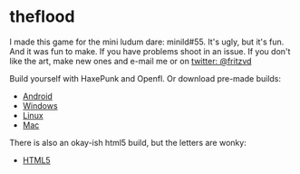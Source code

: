 theflood
========

I made this game for the mini ludum dare: minild#55.
It's ugly, but it's fun. And it was fun to make. If you have problems shoot in an issue.
If you don't like the art, make new ones and e-mail me or on [twitter: @fritzvd](https://twitter.com/fritzvd)

Build yourself with HaxePunk and Openfl. Or download pre-made builds:
* [Android](https://play.google.com/store/apps/details?id=com.fritzvd.theflood)
* [Windows](https://github.com/fritzvd/theflood/archive/0.1.4-win.zip)
* [Linux](https://github.com/fritzvd/theflood/archive/0.1.3-lin64.zip)
* [Mac](https://github.com/fritzvd/theflood/releases/tag/0.1.2-mac64)

There is also an okay-ish html5 build, but the letters are wonky:
* [HTML5](http://www.fritzvd.com/theflood)

